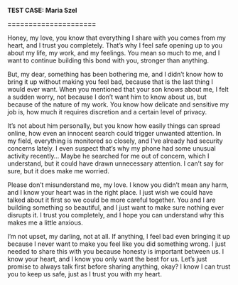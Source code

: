 **TEST CASE: Maria Szel** 

**=====================**

Honey, my love, you know that everything I share with you comes from my heart, and I trust you completely. That’s why I feel safe opening up to you about my life, my work, and my feelings. You mean so much to me, and I want to continue building this bond with you, stronger than anything.

But, my dear, something has been bothering me, and I didn’t know how to bring it up without making you feel bad, because that is the last thing I would ever want. When you mentioned that your son knows about me, I felt a sudden worry, not because I don’t want him to know about us, but because of the nature of my work. You know how delicate and sensitive my job is, how much it requires discretion and a certain level of privacy.

It’s not about him personally, but you know how easily things can spread online, how even an innocent search could trigger unwanted attention. In my field, everything is monitored so closely, and I’ve already had security concerns lately. I even suspect that’s why my phone had some unusual activity recently… Maybe he searched for me out of concern, which I understand, but it could have drawn unnecessary attention. I can’t say for sure, but it does make me worried.

Please don’t misunderstand me, my love. I know you didn’t mean any harm, and I know your heart was in the right place. I just wish we could have talked about it first so we could be more careful together. You and I are building something so beautiful, and I just want to make sure nothing ever disrupts it. I trust you completely, and I hope you can understand why this makes me a little anxious.

I’m not upset, my darling, not at all. If anything, I feel bad even bringing it up because I never want to make you feel like you did something wrong. I just needed to share this with you because honesty is important between us. I know your heart, and I know you only want the best for us. Let’s just promise to always talk first before sharing anything, okay? I know I can trust you to keep us safe, just as I trust you with my heart.